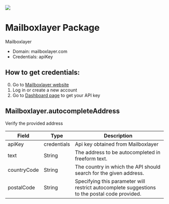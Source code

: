 [![](https://scdn.rapidapi.com/RapidAPI_banner.png)](https://rapidapi.com/package/MailboxLayer/functions?utm_source=RapidAPIGitHub_MailboxlayerFunctions&utm_medium=button&utm_content=RapidAPI_GitHub) 

# Mailboxlayer Package
Mailboxlayer
* Domain: mailboxlayer.com
* Credentials: apiKey

## How to get credentials: 
0. Go to [Mailboxlayer website](https://mailboxlayer.com) 
1. Log in or create a new account
2. Go to [Dashboard page](https://mailboxlayer.com/dashboard) to get your API key

## Mailboxlayer.autocompleteAddress
Verify the provided address

| Field      | Type       | Description
|------------|------------|----------
| apiKey     | credentials| Api key obtained from Mailboxlayer
| text       | String     | The address to be autocompleted in freeform text.
| countryCode| String     | The country in which the API should search for the given address.
| postalCode | String     | Specifying this parameter will restrict autocomplete suggestions to the postal code provided.

